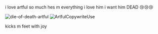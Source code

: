 i love artful so much hes m everything i love him i want him DEAD 😢😢😢

![die-of-death-artful](https://github.com/user-attachments/assets/a469e2b0-6b8f-42cb-b38a-60182fef2f9b)
![ArtfulCopywriteUse](https://github.com/user-attachments/assets/508f7d0f-129d-4ef2-91b2-94196cb5f7e7)

kicks m feet with joy

